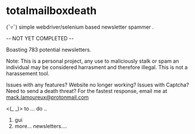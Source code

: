 # totalmailboxdeath




(¯▿¯)	simple webdriver/selenium based newsletter spammer .

 -- NOT YET COMPLETED -- 

 Boasting 783 potential newsletters.

 Note: This is a personal project, any use to maliciously stalk or spam an individual may be considered harrasment and therefore illegal. This is not a harassement tool. 


 Issues with any features? Website no longer working? Issues with Captcha? Need to send a death threat? For the fastest response, email me at mack.lamoureux@protonmail.com




<(_ _)> to ... do ..

 1. gui
 2. more... newsletters....
